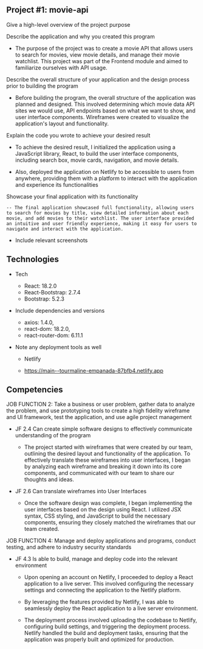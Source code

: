 ## Project #1: movie-api
Give a high-level overview of the project purpose

Describe the application and why you created this program

- The purpose of the project was to create a movie API that allows users to search for movies, view movie details, and manage their movie watchlist. This project was part of the Frontend module and aimed to familiarize ourselves with API usage.

Describe the overall structure of your application and the design process prior to building the program

- Before building the program, the overall structure of the application was planned and designed. This involved determining which movie data API sites we would use, API endpoints based on what we want to show, and user interface components. Wireframes were created to visualize the application's layout and functionality.

Explain the code you wrote to achieve your desired result

- To achieve the desired result, I initialized the application using a JavaScript library, React, to build the user interface components, including search box, movie cards, navigation, and movie details.

- Also, deployed the application on Netlify to  be accessible to users from anywhere, providing them with a platform to interact with the application and experience its functionalities

Showcase your final application with its functionality

    -- The final application showcased full functionality, allowing users to search for movies by title, view detailed information about each movie, and add movies to their watchlist. The user interface provided an intuitive and user friendly experience, making it easy for users to navigate and interact with the application.

- Include relevant screenshots


## Technologies
- Tech
    - React: 18.2.0
    - React-Bootstrap: 2.7.4
    - Bootstrap: 5.2.3

- Include dependencies and versions
    - axios: 1.4.0,
    - react-dom: 18.2.0,
    - react-router-dom: 6.11.1

- Note any deployment tools as well

    - Netlify

    - https://main--tourmaline-empanada-87bfb4.netlify.app
## Competencies
JOB FUNCTION 2: Take a business or user problem, gather data to analyze the problem, and
use prototyping tools to create a high fidelity wireframe and UI framework, test the application, and use agile project management

- JF 2.4 Can create simple software designs to effectively communicate understanding of the program

    - The project started with wireframes that were created by our team, outlining the desired layout and functionality of the application. To effectively translate these wireframes into user interfaces, I began by analyzing each wireframe and breaking it down into its core components, and communicated with our team to share our thoughts and ideas.

- JF 2.6 Can translate wireframes into User Interfaces

    - Once the software design was complete, I began implementing the user interfaces based on the design using React. I utilized JSX syntax, CSS styling, and JavaScript to build the necessary components, ensuring they closely matched the wireframes that our team created.


JOB FUNCTION 4: Manage and deploy applications and programs, conduct testing,        and adhere to industry security standards

- JF 4.3 Is able to build, manage and deploy code into the relevant environment

    - Upon opening an account on Netlify, I proceeded to deploy a React application to a live server. This involved configuring the necessary settings and connecting the application to the Netlify platform.

    - By leveraging the features provided by Netlify, I was able to seamlessly deploy the React application to a live server environment.

    - The deployment process involved uploading the codebase to Netlify, configuring build settings, and triggering the deployment process. Netlify handled the build and deployment tasks, ensuring that the application was properly built and optimized for production.
